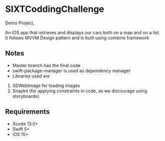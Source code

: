 # SIXTCoddingChallenge

Demo Project, 

An iOS app that retrieves and displays our cars both on a map and on a list.
It follows MVVM Design pattern and is built using combine framework

## Notes
- Master branch has the final code
- swift-package-manager is used as dependency manager
- Libraries used are
1. SDWebImage for loading images
2. Snapkit (for applying constraints in code, as we discourage using storyboards)

## Requirements 
- Xcode 13.0+ 
- Swift 5+
- iOS 15+ 
